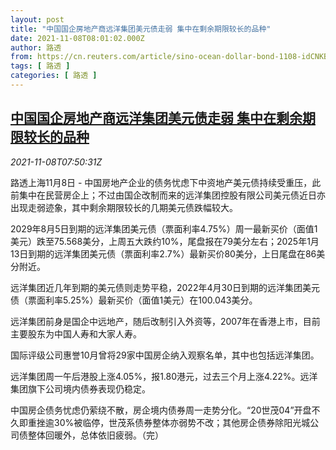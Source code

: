 ```yaml
---
layout: post
title: "中国国企房地产商远洋集团美元债走弱 集中在剩余期限较长的品种"
date: 2021-11-08T08:01:02.000Z
author: 路透
from: https://cn.reuters.com/article/sino-ocean-dollar-bond-1108-idCNKBS2HT0ON
tags: [ 路透 ]
categories: [ 路透 ]
---
```

<!--1636358462000-->
[中国国企房地产商远洋集团美元债走弱 集中在剩余期限较长的品种](https://cn.reuters.com/article/sino-ocean-dollar-bond-1108-idCNKBS2HT0ON)
------

<div>
<div><i>2021-11-08T07:50:31Z</i></div><p>路透上海11月8日 - 中国房地产企业的债务忧虑下中资地产美元债持续受重压，此前集中在民营房企上；不过由国企改制而来的远洋集团控股有限公司美元债近日亦出现走弱迹象，其中剩余期限较长的几期美元债跌幅较大。</p><p>2029年8月5日到期的远洋集团美元债（票面利率4.75%）周一最新买价（面值1美元）跌至75.568美分，上周五大跌约10%，尾盘报在79美分左右；2025年1月13日到期的远洋集团美元债（票面利率2.7%）最新买价80美分，上日尾盘在86美分附近。</p><p>远洋集团近几年到期的美元债则走势平稳，2022年4月30日到期的远洋集团美元债（票面利率5.25%）最新买价（面值1美元）在100.043美分。</p><p>远洋集团前身是国企中远地产，随后改制引入外资等，2007年在香港上市，目前主要股东为中国人寿和大家人寿。</p><p>国际评级公司惠誉10月曾将29家中国房企纳入观察名单，其中也包括远洋集团。</p><p>远洋集团周一午后港股上涨4.05%，报1.80港元，过去三个月上涨4.22%。远洋集团旗下公司境内债券表现仍稳定。</p><p>中国房企债务忧虑仍萦绕不散，房企境内债券周一走势分化。“20世茂04”开盘不久即重挫逾30%被临停，世茂系债券整体亦弱势不改；其他房企债券除阳光城公司债整体回暖外，总体依旧疲弱。（完）</p>
</div>
